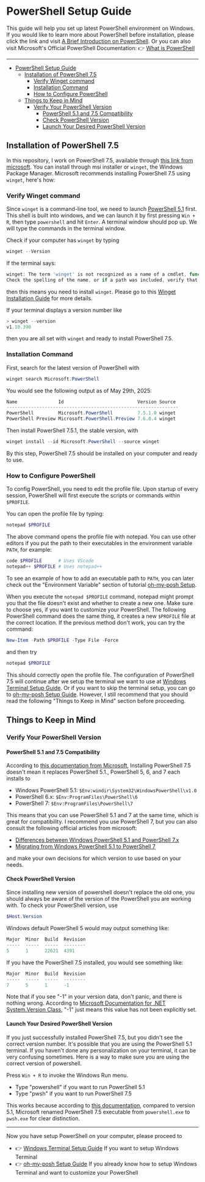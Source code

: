 # PowerShell Setup Guide

This guide will help you set up latest PowerShell environment on Windows. If you would like to learn more about PowerShell before installation, please click the link and visit [A Brief Introduction on PowerShell](./../Intro/PowerShell_Intro.md). Or you can also visit Microsoft's Official PowerShell Documentation:
👉 [What is PowerShell](https://learn.microsoft.com/en-us/powershell/scripting/overview?view=powershell-7.5)

---

- [PowerShell Setup Guide](#powershell-setup-guide)
  - [Installation of PowerShell 7.5](#installation-of-powershell-75)
    - [Verify Winget command](#verify-winget-command)
    - [Installation Command](#installation-command)
    - [How to Configure PowerShell](#how-to-configure-powershell)
  - [Things to Keep in Mind](#things-to-keep-in-mind)
    - [Verify Your PowerShell Version](#verify-your-powershell-version)
      - [PowerShell 5.1 and 7.5 Compatibility](#powershell-51-and-75-compatibility)
      - [Check PowerShell Version](#check-powershell-version)
      - [Launch Your Desired PowerShell Version](#launch-your-desired-powershell-version)

## Installation of PowerShell 7.5

In this repository, I work on PowerShell 7.5, available through [this link from microsoft](https://learn.microsoft.com/en-us/powershell/scripting/install/installing-powershell-on-windows?view=powershell-7.5). You can install through msi installer or `winget`, the Windows Package Manager. Microsoft recommends installing PowerShell 7.5 using `winget`, here's how:

### Verify Winget command

Since `winget` is a command-line tool, we need to launch [PowerShell 5.1](https://learn.microsoft.com/en-us/powershell/module/microsoft.powershell.core/about/about_windows_powershell_5.1?view=powershell-5.1) first. This shell is built into windows, and we can launch it by first pressing `Win + R`, then type `powershell` and hit `Enter`. A terminal window should pop up. We will type the commands in the terminal window.

Check if your computer has `winget` by typing

```powershell
winget --Version
```

If the terminal says:

```powershell
winget: The term 'winget' is not recognized as a name of a cmdlet, function, script file, or executable program.
Check the spelling of the name, or if a path was included, verify that the path is correct and try again.
```

then this means you need to install `winget`. Please go to this [Winget Installation Guide](./Winget_Setup.md) for more details.

If your terminal displays a version number like

```powershell
> winget --version
v1.10.390
```

then you are all set with `winget` and ready to install PowerShell 7.5.

### Installation Command

First, search for the latest version of PowerShell with

```powershell
winget search Microsoft.PowerShell
```

You would see the following output as of May 29th, 2025:

```powershell
Name               Id                           Version Source
---------------------------------------------------------------
PowerShell         Microsoft.PowerShell         7.5.1.0 winget
PowerShell Preview Microsoft.PowerShell.Preview 7.6.0.4 winget
```

Then install PowerShell 7.5.1, the stable version, with

```powershell
winget install --id Microsoft.PowerShell --source winget
```

By this step, PowerShell 7.5 should be installed on your computer and ready to use.

### How to Configure PowerShell

To config PowerShell, you need to edit the profile file. Upon startup of every session, PowerShell will first execute the scripts or commands within `$PROFILE`.

You can open the profile file by typing:

```powershell
notepad $PROFILE
```

The above command opens the profile file with notepad. You can use other editors if you put the path to their executables in the environment variable `PATH`, for example:

```powershell
code $PROFILE      # Uses VScode
notepad++ $PROFILE # Uses notepad++
```

To see an example of how to add an executable path to `PATH`, you can later check out the "Environment Variable" section of tutorial [oh-my-posh Setup](./oh-my-posh_Setup.md#environment-variable).

When you execute the `notepad $PROFILE` command, notepad might prompt you that the file doesn't exist and whether to create a new one. Make sure to choose yes, if you want to customize your PowerShell. The following PowerShell command does the same thing, it creates a new `$PROFILE` file at the correct location. If the previous method don't work, you can try the command:

```powershell
New-Item -Path $PROFILE -Type File -Force
```

and then try

```powershell
notepad $PROFILE
```

This should correctly open the profile file. The configuration of PowerShell 7.5 will continue after we setup the terminal we want to use at [Windows Terminal Setup Guide](./WindowsTerminal_Setup.md). Or if you want to skip the terminal setup, you can go to [oh-my-posh Setup Guide](./oh-my-posh_Setup.md). However, I still recommend that you should read the following "Things to Keep in Mind" section before proceeding.

## Things to Keep in Mind

### Verify Your PowerShell Version

#### PowerShell 5.1 and 7.5 Compatibility

According to [this documentation from Microsoft](https://learn.microsoft.com/en-us/powershell/scripting/whats-new/migrating-from-windows-powershell-51-to-powershell-7?view=powershell-7.5#using-powershell-7-side-by-side-with-windows-powershell-51), Installing PowerShell 7.5 doesn't mean it replaces PowerShell 5.1., PowerShell 5, 6, and 7 each installs to

- Windows PowerShell 5.1: `$Env:windir\System32\WindowsPowerShell\v1.0`
- PowerShell 6.x: `$Env:ProgramFiles\PowerShell\6`
- PowerShell 7: `$Env:ProgramFiles\PowerShell\7`

This means that you can use PowerShell 5.1 and 7 at the same time, which is great for compatibility. I recommend you use PowerShell 7, but you can also consult the following official articles from microsoft:

- [Differences between Windows PowerShell 5.1 and PowerShell 7.x](https://learn.microsoft.com/en-us/powershell/scripting/whats-new/differences-from-windows-powershell?view=powershell-7.5)
- [Migrating from Windows PowerShell 5.1 to PowerShell 7](https://learn.microsoft.com/en-us/powershell/scripting/whats-new/migrating-from-windows-powershell-51-to-powershell-7?view=powershell-7.5)

and make your own decisions for which version to use based on your needs.

#### Check PowerShell Version

Since installing new version of powershell doesn't replace the old one, you should always be aware of the version of the PowerShell you are working with. To check your PowerShell version, use

```powershell
$Host.Version
```

Windows default PowerShell 5 would may output something like:

```powershell
Major  Minor  Build  Revision
-----  -----  -----  --------
5      1      22621  4391
```

If you have the PowerShell 7.5 installed, you would see something like:

```powershell
Major  Minor  Build  Revision
-----  -----  -----  --------
7      5      1      -1
```

Note that if you see "-1" in your version data, don't panic, and there is nothing wrong. According to [Microsoft Documentation for .NET System.Version Class](https://learn.microsoft.com/en-us/dotnet/fundamentals/runtime-libraries/system-version), "-1" just means this value has not been explicitly set.

#### Launch Your Desired PowerShell Version

If you just successfully installed PowerShell 7.5, but you didn't see the correct version number. It's possible that you are using the PowerShell 5.1 terminal. If you haven't done any personalization on your terminal, it can be very confusing sometimes. Here is a way to make sure you are using the correct version of powershell.

Press `Win + R` to invoke the Windows Run menu.

- Type "powershell" if you want to run PowerShell 5.1
- Type "pwsh" if you want to run PowerShell 7.5

This works because according to [this documentation](https://learn.microsoft.com/en-us/powershell/scripting/whats-new/differences-from-windows-powershell?view=powershell-7.5#renamed-powershellexe-to-pwshexe), compared to version 5.1, Microsoft renamed PowerShell 7.5 executable from `powershell.exe` to `pwsh.exe` for clear distinction.

---

Now you have setup PowerShell on your computer, please proceed to

- 👉 [Windows Terminal Setup Guide](./WindowsTerminal_Setup.md)
  If you want to setup Windows Terminal
- 👉 [oh-my-posh Setup Guide](./oh-my-posh_Setup.md)
  If you already know how to setup Windows Terminal and want to customize your PowerShell

